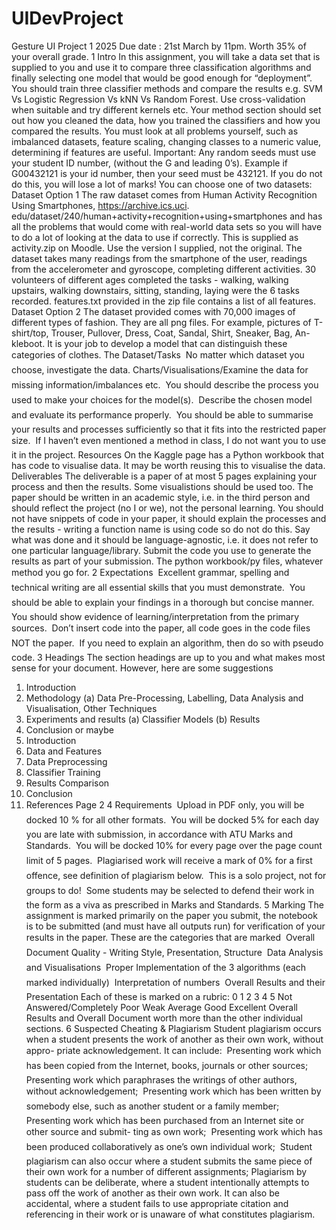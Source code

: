 # UIDevProject

Gesture UI
Project 1 2025
Due date : 21st March by 11pm.
Worth 35% of your overall grade.
1 Intro
In this assignment, you will take a data set that is supplied to you and use it to compare three classification
algorithms and finally selecting one model that would be good enough for “deployment”.
You should train three classifier methods and compare the results e.g. SVM Vs Logistic Regression Vs kNN
Vs Random Forest. Use cross-validation when suitable and try different kernels etc.
Your method section should set out how you cleaned the data, how you trained the classifiers and how you
compared the results.
You must look at all problems yourself, such as imbalanced datasets, feature scaling, changing classes to a
numeric value, determining if features are useful.
Important: Any random seeds must use your student ID number, (without the G and leading 0’s). Example
if G00432121 is your id number, then your seed must be 432121. If you do not do this, you will lose a lot of
marks!
You can choose one of two datasets:
Dataset Option 1
The raw dataset comes from Human Activity Recognition Using Smartphones, https://archive.ics.uci.
edu/dataset/240/human+activity+recognition+using+smartphones and has all the problems that would
come with real-world data sets so you will have to do a lot of looking at the data to use if correctly. This is
supplied as activity.zip on Moodle. Use the version I supplied, not the original.
The dataset takes many readings from the smartphone of the user, readings from the accelerometer and
gyroscope, completing different activities. 30 volunteers of different ages completed the tasks - walking,
walking upstairs, walking downstairs, sitting, standing, laying were the 6 tasks recorded. features.txt
provided in the zip file contains a list of all features.
Dataset Option 2
The dataset provided comes with 70,000 images of different types of fashion. They are all png files.
For example, pictures of T-shirt/top, Trouser, Pullover, Dress, Coat, Sandal, Shirt, Sneaker, Bag, An-
kleboot.
It is your job to develop a model that can distinguish these categories of clothes.
The Dataset/Tasks
 No matter which dataset you choose, investigate the data.
 Charts/Visualisations/Examine the data for missing information/imbalances etc.
 You should describe the process you used to make your choices for the model(s).
 Describe the chosen model and evaluate its performance properly.
 You should be able to summarise your results and processes sufficiently so that it fits into the restricted
paper size.
 If I haven’t even mentioned a method in class, I do not want you to use it in the project.
Resources
On the Kaggle page has a Python workbook that has code to visualise data. It may be worth reusing this
to visualise the data.
Deliverables
The deliverable is a paper of at most 5 pages explaining your process and then the results. Some visualistions
should be used too. The paper should be written in an academic style, i.e. in the third person and should
reflect the project (no I or we), not the personal learning. You should not have snippets of code in your
paper, it should explain the processes and the results - writing a function name is using code so do not
do this. Say what was done and it should be language-agnostic, i.e. it does not refer to one particular
language/library.
Submit the code you use to generate the results as part of your submission. The python workbook/py
files, whatever method you go for.
2 Expectations
 Excellent grammar, spelling and technical writing are all essential skills that you must demonstrate.
 You should be able to explain your findings in a thorough but concise manner.
 You should show evidence of learning/interpretation from the primary sources.
 Don’t insert code into the paper, all code goes in the code files NOT the paper.
 If you need to explain an algorithm, then do so with pseudo code.
3 Headings
The section headings are up to you and what makes most sense for your document. However, here are some
suggestions
1. Introduction
2. Methodology
(a) Data Pre-Processing, Labelling, Data Analysis and Visualisation, Other Techniques
3. Experiments and results
(a) Classifier Models
(b) Results
4. Conclusion
or maybe
1. Introduction
2. Data and Features
3. Data Preprocessing
4. Classifier Training
5. Results Comparison
6. Conclusion
7. References
Page 2
4 Requirements
 Upload in PDF only, you will be docked 10 % for all other formats.
 You will be docked 5% for each day you are late with submission, in accordance with ATU Marks and
Standards.
 You will be docked 10% for every page over the page count limit of 5 pages.
 Plagiarised work will receive a mark of 0% for a first offence, see definition of plagiarism below.
 This is a solo project, not for groups to do!
 Some students may be selected to defend their work in the form as a viva as prescribed in Marks and
Standards.
5 Marking
The assignment is marked primarily on the paper you submit, the notebook is to be submitted (and must
have all outputs run) for verification of your results in the paper.
These are the categories that are marked
 Overall Document Quality - Writing Style, Presentation, Structure
 Data Analysis and Visualisations
 Proper Implementation of the 3 algorithms (each marked individually)
 Interpretation of numbers
 Overall Results and their Presentation
Each of these is marked on a rubric:
0 1 2 3 4 5
Not Answered/Completely Poor Weak Average Good Excellent
Overall Results and Overall Document worth more than the other individual sections.
6 Suspected Cheating & Plagiarism
Student plagiarism occurs when a student presents the work of another as their own work, without appro-
priate acknowledgement. It can include:
 Presenting work which has been copied from the Internet, books, journals or other sources;
 Presenting work which paraphrases the writings of other authors, without acknowledgement;
 Presenting work which has been written by somebody else, such as another student or a family member;
 Presenting work which has been purchased from an Internet site or other source and submit- ting as
own work;
 Presenting work which has been produced collaboratively as one’s own individual work;
 Student plagiarism can also occur where a student submits the same piece of their own work for a
number of different assignments;
Plagiarism by students can be deliberate, where a student intentionally attempts to pass off the work of
another as their own work. It can also be accidental, where a student fails to use appropriate citation and
referencing in their work or is unaware of what constitutes plagiarism.